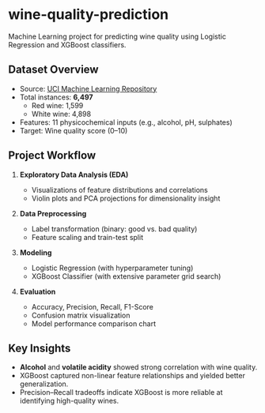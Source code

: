 # wine-quality-prediction
Machine Learning project for predicting wine quality using Logistic Regression and XGBoost classifiers.

## Dataset Overview
- Source: [UCI Machine Learning Repository](https://archive.ics.uci.edu/ml/datasets/Wine+Quality)
- Total instances: **6,497**
  - Red wine: 1,599
  - White wine: 4,898
- Features: 11 physicochemical inputs (e.g., alcohol, pH, sulphates)
- Target: Wine quality score (0–10)

## Project Workflow

1. **Exploratory Data Analysis (EDA)**
   - Visualizations of feature distributions and correlations
   - Violin plots and PCA projections for dimensionality insight

2. **Data Preprocessing**
   - Label transformation (binary: good vs. bad quality)
   - Feature scaling and train-test split

3. **Modeling**
   - Logistic Regression (with hyperparameter tuning)
   - XGBoost Classifier (with extensive parameter grid search)

4. **Evaluation**
   - Accuracy, Precision, Recall, F1-Score
   - Confusion matrix visualization
   - Model performance comparison chart

## Key Insights 
- **Alcohol** and **volatile acidity** showed strong correlation with wine quality.
- XGBoost captured non-linear feature relationships and yielded better generalization.
- Precision–Recall tradeoffs indicate XGBoost is more reliable at identifying high-quality wines.
